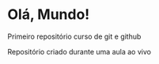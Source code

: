 # Olá, Mundo!
 Primeiro repositório curso de git e github

 Repositório criado durante uma aula ao vivo
